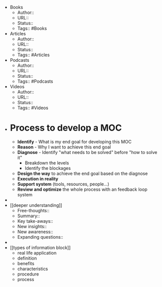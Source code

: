 - Books
    - Author::
    - URL::
    - Status::
    - Tags:: #Books
- Articles
    - Author::
    - URL::
    - Status::
    - Tags:: #Articles
- Podcasts
    - Author::
    - URL::
    - Status::
    - Tags:: #Podcasts
- Videos
    - Author::
    - URL::
    - Status::
    - Tags:: #Videos
- # Process to develop a MOC
    - **Identify** - What is my end goal for developing this MOC
    - **Reason** - Why I want to achieve this end goal
    - **Diagnose** - Identify "what needs to be solved" before "how to solve it"
        - Breakdown the levels
        - Identify the blockages
    - **Design the way** to achieve the end goal based on the diagnose
    - **Execution in reality**
    - **Support system** (tools, resources, people...)
    - **Review and optimize** the whole process with an feedback loop system 
- 
- [[deeper understanding]]
    - Free-thoughts::
    - Summary::
    - Key take-aways::
    - New insights::
    - New awareness::
    - Expanding questions::
- 
- [[types of information block]]
    - real life application
    - definition
    - benefits 
    - characteristics
    - procedure
    - process
